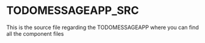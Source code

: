 # TODOMESSAGEAPP_SRC
This is the source file regarding the TODOMESSAGEAPP where you can find all the component files
